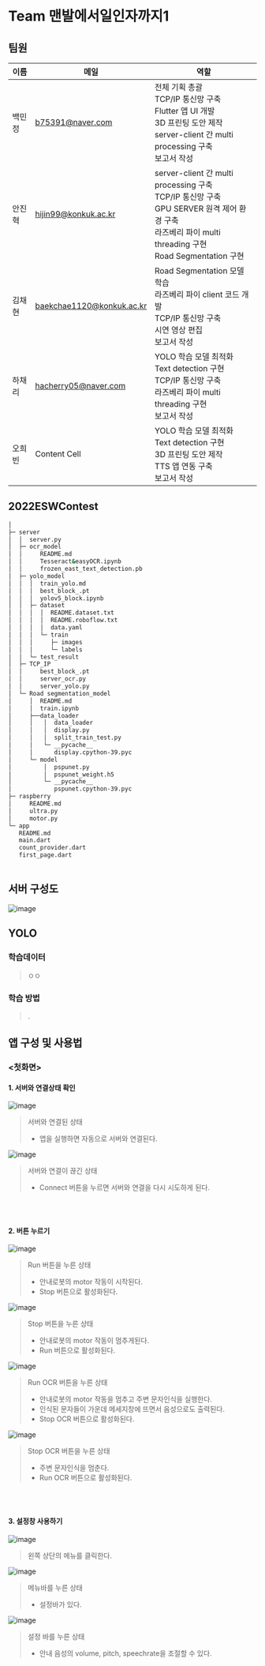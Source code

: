 # Team 맨발에서일인자까지1
## 팀원
| 이름 | 메일 |역할|
| ---- | ----- |------|
| 백민정 | b75391@naver.com |전체 기획 총괄<br/>TCP/IP 통신망 구축<br/>Flutter 앱 UI 개발<br/>3D 프린팅 도안 제작<br/>server-client 간 multi processing 구축<br/>보고서 작성 |
| 안진혁 | hijin99@konkuk.ac.kr  |server-client 간 multi processing 구축<br/>TCP/IP 통신망 구축<br/>GPU SERVER 원격 제어 환경 구축<br/>라즈베리 파이 multi threading 구현<br/>Road Segmentation 구현|
| 김채현 | baekchae1120@konkuk.ac.kr  |Road Segmentation 모델 학습<br/>라즈베리 파이 client 코드 개발<br/>TCP/IP 통신망 구축<br/>시연 영상 편집<br/>보고서 작성|
| 하채리 | hacherry05@naver.com  |YOLO 학습 모델 최적화<br/>Text detection 구현<br/>TCP/IP 통신망 구축<br/>라즈베리 파이 multi threading 구현<br/>보고서 작성 |
| 오희빈 | Content Cell  |YOLO 학습 모델 최적화<br/>Text detection 구현<br/>3D 프린팅 도안 제작<br/>TTS 앱 연동 구축<br/>보고서 작성|

## 2022ESWContest 

```bash
│  
├─ server
│  │  server.py
│  ├─ ocr_model
│  │     README.md
│  │     Tesseract&easyOCR.ipynb
│  │     frozen_east_text_detection.pb
│  ├─ yolo_model
│  │  │  train_yolo.md
│  │  │  best_block_.pt
│  │  │  yolov5_block.ipynb
│  │  ├─ dataset  
│  │  │  │  README.dataset.txt  
│  │  │  │  README.roboflow.txt
│  │  │  │  data.yaml
│  │  │  └─ train
│  │  │     ├─ images
│  │  │     └─ labels
│  │  └─ test_result 
│  ├─ TCP_IP
│  │     best_block_.pt
│  │     server_ocr.py
│  │     server_yolo.py
│  └─ Road segmentation_model
│     │  README.md
│     │  train.ipynb
│     ├──data_loader
│     │   │  data_loader
│     │   │  display.py
│     │   │  split_train_test.py
│     │   └─ __pycache__
│     │      display.cpython-39.pyc
│     └─ model
│         │  pspunet.py
│         │  pspunet_weight.h5
│         └─ __pycache__
│            pspunet.cpython-39.pyc
├─ raspberry
│     README.md
│     ultra.py
│     motor.py
└─ app
   README.md
   main.dart
   count_provider.dart
   first_page.dart
   
```

## 서버 구성도
![image](https://user-images.githubusercontent.com/109569066/193387203-a40715e7-c304-4977-a9f5-2686e74e9b16.png)

## YOLO
### 학습데이터
> ㅇㅇ
### 학습 방법
> .

## 앱 구성 및 사용법

### <첫화면>

#### 1. 서버와 연결상태 확인
![image](https://user-images.githubusercontent.com/109563514/193395903-c960ade6-7115-43aa-b98c-394fd629af58.png)  
>서버와 연결된 상태
>- 앱을 실행하면 자동으로 서버와 연결된다.

![image](https://user-images.githubusercontent.com/109563514/193395048-995965eb-00d9-4c94-9b12-ee693f5f203c.png)
>서버와 연결이 끊긴 상태
>- Connect 버튼을 누르면 서버와 연결을 다시 시도하게 된다.


</br></br>
#### 2. 버튼 누르기
![image](https://user-images.githubusercontent.com/109563514/193397068-c334d25d-b57e-49f3-84b5-b8c0c0248c5f.png)
>Run 버튼을 누른 상태
>- 안내로봇의 motor 작동이 시작된다.
>- Stop 버튼으로 활성화된다.

![image](https://user-images.githubusercontent.com/109563514/193397207-e8a9f58a-3290-49a5-a922-24d263ce3200.png)
>Stop 버튼을 누른 상태
>- 안내로봇의 motor 작동이 멈추게된다.
>- Run 버튼으로 활성화된다.

![image](https://user-images.githubusercontent.com/109563514/193397219-2ad26037-159f-4d91-9e96-147fc41e865d.png)
>Run OCR 버튼을 누른 상태
>- 안내로봇의 motor 작동을 멈추고 주변 문자인식을 실행한다.
>- 인식된 문자들이 가운데 메세지창에 뜨면서 음성으로도 출력된다.
>- Stop OCR 버튼으로 활성화된다.

![image](https://user-images.githubusercontent.com/109563514/193397258-3da81758-a57e-4960-8d99-2497ea356de1.png)
>Stop OCR 버튼을 누른 상태
>- 주변 문자인식을 멈춘다.
>- Run OCR 버튼으로 활성화된다.

</br></br>
#### 3. 설정창 사용하기
![image](https://user-images.githubusercontent.com/109563514/193397457-6a68bea9-5733-4c9c-8253-9df743527746.png)
>왼쪽 상단의 메뉴를 클릭한다.

![image](https://user-images.githubusercontent.com/109563514/193397379-bed0dddf-eec8-426b-ac37-6421cbc8a616.png)
>메뉴바를 누른 상태
>- 설정바가 있다.

![image](https://user-images.githubusercontent.com/109563514/193397411-402a7547-019d-4406-99a9-6617d4faf808.png)
>설정 바를 누른 상태
>- 안내 음성의 volume, pitch, speechrate을 조절할 수 있다.

